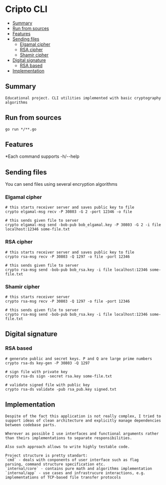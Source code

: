 # Cripto CLI

  - [Summary](#summary)
  - [Run from sources](#run-from-sources)
  - [Features](#features)
  - [Sending files](#sending-files)
    - [Elgamal cipher](#elgamal-cipher)
    - [RSA cipher](#rsa-cipher)
    - [Shamir cipher](#shamir-cipher)
  - [Digital signature](#digital-signature)
    - [RSA based](#rsa-based)
  - [Implementation](#implementation)


## Summary

    Educational project. CLI utilities implemented with basic cryptography algorithms

## Run from sources

```shell 
go run */**.go 
```

## Features

*Each command supports -h/--help

## Sending files 

You can send files using several encryption algorithms

### Elgamal cipher

```shell
# this starts receiver server and saves public key to file
crypto elgamal-msg recv -P 30803 -G 2 -port 12346 -o file 

# this sends given file to server  
crypto elgamal-msg send -bob-pub bob_elgamal.key -P 30803 -G 2 -i file localhost:12346 some-file.txt
```

### RSA cipher

```shell
# this starts receiver server and saves public key to file
crypto rsa-msg recv -P 30803 -Q 1297 -o file -port 12346

# this sends given file to server  
crypto rsa-msg send -bob-pub bob_rsa.key -i file localhost:12346 some-file.txt
```

### Shamir cipher

```shell
# this starts receiver server
crypto rsa-msg recv -P 30803 -Q 1297 -o file -port 12346

# this sends given file to server  
crypto rsa-msg send -bob-pub bob_rsa.key -i file localhost:12346 some-file.txt
```

## Digital signature

### RSA based

```shell
# generate public and secret keys. P and Q are large prime numbers
crypto rsa-ds key-gen -P 30803 -Q 1297 

# sign file with private key
crypto rsa-ds sign -secret rsa.key some-file.txt

# validate signed file with public key
crypto rsa-ds validate -pub rsa_pub.key signed.txt
```

## Implementation

    Despite of the fact this application is not really complex, I tried to support ideas of clean architecture and explicitly manage dependencies between codebase parts.

    Wherever as possible I use interfaces and functional arguments rather than theirs implementations to separate responsibilities.

    Also such approach allows to write highly testable code.

    Project structure is pretty standart:
    `cmd` - deals with conponents of user interface such as flag         parsing, command structure specification etc. 
    `internal/core` - contains pure math and algorithms implementation
    `internal/app` - use cases and infrastrucure interactions, e.g. implementations of TCP-based file transfer protocols
